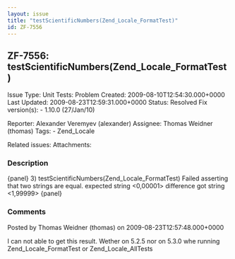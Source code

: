 ```yaml
---
layout: issue
title: "testScientificNumbers(Zend_Locale_FormatTest)"
id: ZF-7556
---
```


ZF-7556: testScientificNumbers(Zend\_Locale\_FormatTest)
--------------------------------------------------------

 Issue Type: Unit Tests: Problem Created: 2009-08-10T12:54:30.000+0000 Last Updated: 2009-08-23T12:59:31.000+0000 Status: Resolved Fix version(s): - 1.10.0 (27/Jan/10)
 
 Reporter:  Alexander Veremyev (alexander)  Assignee:  Thomas Weidner (thomas)  Tags: - Zend\_Locale
 
 Related issues: 
 Attachments: 
### Description

{panel} 3) testScientificNumbers(Zend\_Locale\_FormatTest) Failed asserting that two strings are equal. expected string <0,00001> difference got string <1,99999> {panel}

 

 

### Comments

Posted by Thomas Weidner (thomas) on 2009-08-23T12:57:48.000+0000

I can not able to get this result. Wether on 5.2.5 nor on 5.3.0 whe running Zend\_Locale\_FormatTest or Zend\_Locale\_AllTests

 

 